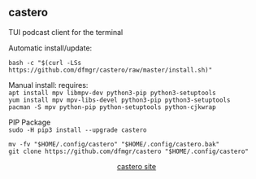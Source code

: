 ## castero  
  
TUI podcast client for the terminal  
  
Automatic install/update:
```
bash -c "$(curl -LSs https://github.com/dfmgr/castero/raw/master/install.sh)"
```
Manual install:
requires:    
```apt install mpv libmpv-dev python3-pip python3-setuptools```  
```yum install mpv mpv-libs-devel python3-pip python3-setuptools```  
```pacman -S mpv python-pip python-setuptools python-cjkwrap``` 
  
PIP Package  
```sudo -H pip3 install --upgrade castero```  
```
mv -fv "$HOME/.config/castero" "$HOME/.config/castero.bak"
git clone https://github.com/dfmgr/castero "$HOME/.config/castero"
```
  
  
<p align=center>
  <a href="https://github.com/xgi/castero" target="_blank">castero site</a>
</p>  
